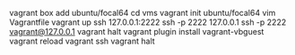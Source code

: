 vagrant box add ubuntu/focal64
cd vms
vagrant init ubuntu/focal64
vim Vagrantfile
vagrant up
ssh 127.0.0.1:2222
ssh -p 2222 127.0.0.1
ssh -p 2222 vagrant@127.0.0.1
vagrant halt
vagrant plugin install vagrant-vbguest
vagrant reload
vagrant ssh
vagrant halt

